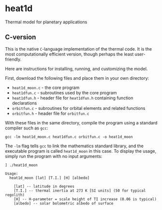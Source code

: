 # heat1d
Thermal model for planetary applications

## C-version
This is the native `C`-language implementation of the thermal code. It is the most computationally efficient version, though perhaps the least user-friendly.

Here are instructions for installing, running, and customizing the model.

First, download the following files and place them in your own directory:

* `heat1d_moon.c` - the core program
* `heat1dfun.c` - subroutines used by the core program
* `heat1dfun.h` - header file for `heat1dfun.h` containing function declarations
* `orbitfun.c` - subroutines for orbital elements and related functions
* `orbitfun.h` - header file for `orbitfun.c`

With these files in the same directory, compile the program using a standard compiler such as `gcc`:

`gcc -lm heat1d_moon.c heat1dfun.c orbitfun.c -o heat1d_moon`

The `-lm` flag tells `gcc` to link the mathematics standard library, and the executable program is called `heat1d_moon` in this case. To display the usage, simply run the program with no input arguments:

```
] ./heat1d_moon

Usage:
  heat1d_moon [lat] [T.I.] [H] [albedo]

    [lat] -- latitude in degrees
    [T.I.] -- thermal inertia at 273 K [SI units] (50 for typical regolith)
    [H] -- H-parameter = scale height of TI increase (0.06 is typical)
    [albedo] -- solar bolometric albedo of surface

```

